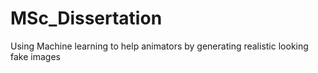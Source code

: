 # MSc_Dissertation
Using Machine learning to help animators by generating realistic looking fake images
